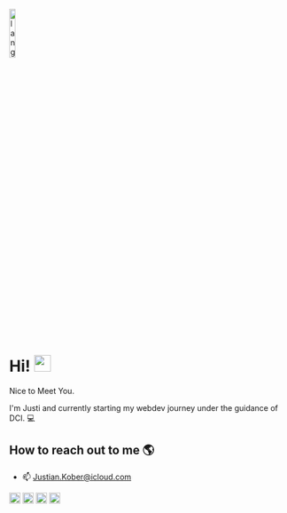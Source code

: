 <p align="left"><img width=15%" src="https://github.com/alansmathew/alansmathew/raw/master/lang.gif" alt="lang image here" /></p>

# Hi! <img src="https://media.giphy.com/media/hvRJCLFzcasrR4ia7z/giphy.gif" width="30px"> 
  Nice to Meet You.

I'm Justi and currently starting my webdev journey under the guidance of DCI. :computer:

## How to reach out to me 🌎

<p align="center">
  
  - 📫  Justian.Kober@icloud.com

  <a href="https://twitter.com/JustianKober" target="_blank"><img align="center" src="https://cdn.jsdelivr.net/npm/simple-icons@3.0.1/icons/twitter.svg" alt="Justian" height="20" width="20" /></a>
<a href="https://linkedin.com/in/justian-kober-8a1281132" target="_blank"><img align="center" src="https://cdn.jsdelivr.net/npm/simple-icons@3.0.1/icons/linkedin.svg" alt="Justian" height="20" width="20" /></a>
  <a href="https://stackoverflow.com/justiankober" target="_blank"><img align="center" src="https://cdn.jsdelivr.net/npm/simple-icons@3.0.1/icons/stackoverflow.svg" alt="Justian" height="20" width="20" /></a>
<a href="https://instagram.com/ndksi_23" target="_blank"><img align="center" src="https://cdn.jsdelivr.net/npm/simple-icons@3.0.1/icons/instagram.svg" alt="Justian" height="20" width="20" /></a>
</p>


